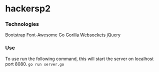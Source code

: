 # hackersp2


### Technologies
Bootstrap
Font-Awesome
Go
[Gorilla Websockets](https://github.com/gorilla/websocket)
jQuery

### Use
To use run the following command, this will start the server on localhost port 8080.
`go run server.go`
